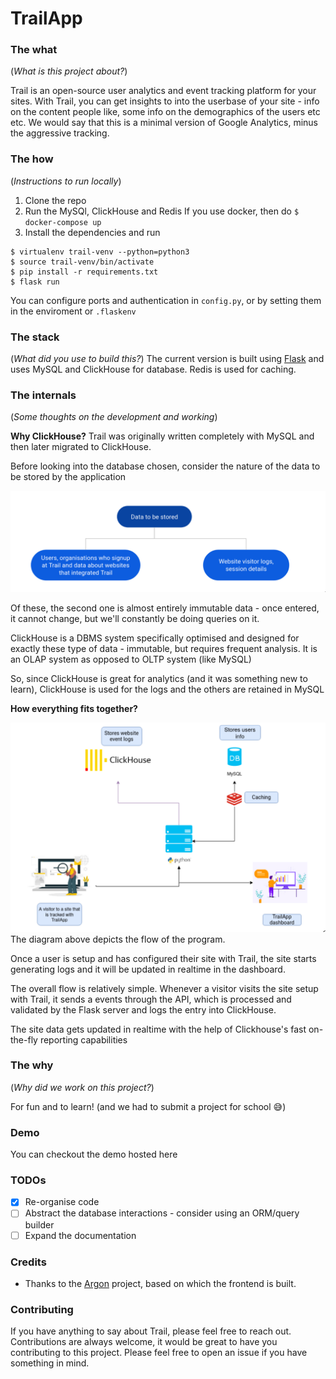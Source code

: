 # TrailApp

### The what

(_What is this project about?_)

Trail is an open-source user analytics and event tracking platform for your sites. 
With Trail, you can get insights to into the userbase of your site - info on the content people like, some info on the demographics of the users etc etc.
We would say that this is a minimal version of Google Analytics, minus the aggressive tracking.

### The how

(_Instructions to run locally_)

 1. Clone the repo
 2. Run the MySQl, ClickHouse and Redis 
    If you use docker, then do `$ docker-compose up`
 3. Install the dependencies and run

 ```
 $ virtualenv trail-venv --python=python3
 $ source trail-venv/bin/activate
 $ pip install -r requirements.txt
 $ flask run
 ```

 You can configure ports and authentication in `config.py`, or by setting them in the enviroment or `.flaskenv`

### The stack

(_What did you use to build this?_)
The current version is built using [Flask](https://flask.palletsprojects.com/en/1.1.x/) and uses MySQL and ClickHouse for database.
Redis is used for caching.

### The internals
(_Some thoughts on the development and working_)

**Why ClickHouse?**
Trail was originally written completely with MySQL and then later migrated to ClickHouse.

Before looking into the database chosen, consider the nature of the data to be stored by the application

![](.github/assets/data.png)

Of these, the second one is almost entirely immutable data - once entered, it cannot change, but we'll constantly be doing queries on it.

ClickHouse is a DBMS system specifically optimised and designed for exactly these type of data -  immutable, but requires frequent analysis. It is an OLAP system as opposed to OLTP system (like MySQL)

So, since ClickHouse is great for analytics (and it was something new to learn), ClickHouse is used for the logs and the others are retained in MySQL


**How everything fits together?**

![](.github/assets/overview.png)
The diagram above depicts the flow of the program.

Once a user is setup and has configured their site with Trail, the site starts generating logs
and it will be updated in realtime in the dashboard.

The overall flow is relatively simple.
Whenever a visitor visits the site setup with Trail, 
it sends a events through the API, which is processed and validated by the Flask server and logs the entry into ClickHouse.

The site data gets updated in realtime with the help of
Clickhouse's fast on-the-fly reporting capabilities

### The why
(_Why did we work on this project?_)

For fun and to learn!
(and we had to submit a project for school :sweat_smile:)

### Demo

You can checkout the demo hosted here

### TODOs

- [x] Re-organise code
- [ ] Abstract the database interactions - consider using an ORM/query builder
- [ ] Expand the documentation

### Credits

- Thanks to the [Argon](https://github.com/creativetimofficial/argon-dashboard) project, based on which the frontend is built.

### Contributing

If you have anything to say about Trail, please feel free to reach out.
Contributions are always welcome, it would be great to have you contributing to this project.
Please feel free to open an issue if you have something in mind.

